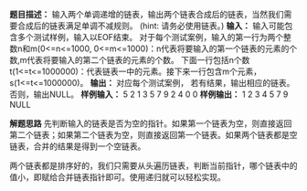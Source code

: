 **题目描述：**
输入两个单调递增的链表，输出两个链表合成后的链表，当然我们需要合成后的链表满足单调不减规则。
(hint: 请务必使用链表。)
**输入：**
输入可能包含多个测试样例，输入以EOF结束。
对于每个测试案例，输入的第一行为两个整数n和m(0<=n<=1000, 0<=m<=1000)：n代表将要输入的第一个链表的元素的个数,m代表将要输入的第二个链表的元素的个数。
下面一行包括n个数t(1<=t<=1000000)：代表链表一中的元素。接下来一行包含m个元素，s(1<=t<=1000000)。
**输出：**
对应每个测试案例，
若有结果，输出相应的链表。否则，输出NULL。
**样例输入：**
5 2
1 3 5 7 9
2 4
0 0
**样例输出：**
1 2 3 4 5 7 9
NULL

**解题思路**
先判断输入的链表是否为空的指针。如果第一个链表为空，则直接返回第二个链表；如果第二个链表为空，则直接返回第一个链表。如果两个链表都是空链表，合并的结果是得到一个空链表。

两个链表都是排序好的，我们只需要从头遍历链表，判断当前指针，哪个链表中的值小，即赋给合并链表指针即可。使用递归就可以轻松实现。